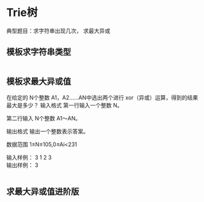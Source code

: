 <!--
 * @Author: zzzzztw
 * @Date: 2023-03-24 08:48:44
 * @LastEditors: Do not edit
 * @LastEditTime: 2023-03-24 12:55:09
 * @FilePath: /cpptest/算法/leetcode/Trie树.md
-->
# Trie树
典型题目：求字符串出现几次， 求最大异或

## 模板求字符串类型

```cpp

```

## 模板求最大异或值
在给定的 N个整数 A1，A2……AN中选出两个进行 xor（异或）运算，得到的结果最大是多少？
输入格式
第一行输入一个整数 N。

第二行输入 N个整数 A1～AN。

输出格式
输出一个整数表示答案。

数据范围
1≤N≤105,0≤Ai<231  

输入样例：
3
1 2 3  
输出样例：
3
```cpp

```

## 求最大异或值进阶版